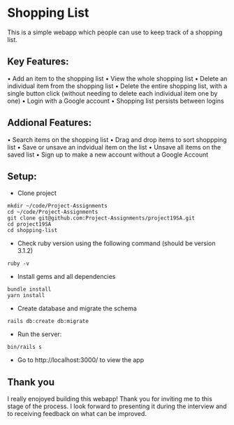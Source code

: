 # Shopping List
This is a simple webapp which people can use to keep track of a shopping list.

## Key Features:
• Add an item to the shopping list
• View the whole shopping list
• Delete an individual item from the shopping list
• Delete the entire shopping list, with a single button click (without needing to delete each individual item one by one) 
• Login with a Google account
• Shopping list persists between logins

## Addional Features:
• Search items on the shopping list
• Drag and drop items to sort shoppping list
• Save or unsave an indvidual item on the list
• Unsave all items on the saved list
• Sign up to make a new account without a Google Account

## Setup:
- Clone project
```
mkdir ~/code/Project-Assignments
cd ~/code/Project-Assignments
git clone git@github.com:Project-Assignments/project19SA.git
cd project19SA
cd shopping-list
```
- Check ruby version using the following command (should be version 3.1.2)
```
ruby -v
```
- Install gems and all dependencies
```
bundle install
yarn install
```
- Create database and migrate the schema
```
rails db:create db:migrate 
```
- Run the server:
```
bin/rails s
```
- Go to http://localhost:3000/ to view the app

## Thank you
I really enojoyed building this webapp! Thank you for inviting me to this stage of the process. I look forward to presenting it during the interview and to receiving feedback on what can be improved.
 
 
